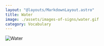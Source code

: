 ```yaml
---
layout: "@layouts/MarkdownLayout.astro"
title: Water
image: ./assets/images-of-signs/water.gif
category: Vocabulary
---
```


![Water](@signs/water.gif)
